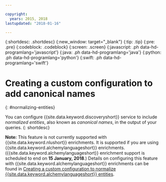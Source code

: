 ```yaml
---

copyright:
  years: 2015, 2018
lastupdated: "2018-01-16"

---
```


{:shortdesc: .shortdesc}
{:new_window: target="_blank"}
{:tip: .tip}
{:pre: .pre}
{:codeblock: .codeblock}
{:screen: .screen}
{:javascript: .ph data-hd-programlang='javascript'}
{:java: .ph data-hd-programlang='java'}
{:python: .ph data-hd-programlang='python'}
{:swift: .ph data-hd-programlang='swift'}

# Creating a custom configuration to add canonical names
{: #normalizing-entities}

You can configure {{site.data.keyword.discoveryshort}} service to include *normalized entities*, also known as *canonical names*, in the output of your queries.
{: shortdesc}

**Note:** This feature is not currently supported with {{site.data.keyword.nlushort}} enrichments. It is supported if you are using {{site.data.keyword.alchemylanguageshort}} enrichments. ({{site.data.keyword.alchemylanguageshort}} enrichment support is scheduled to end on **15 January, 2018**.) Details on configuring this feature with {{site.data.keyword.alchemylanguageshort}} enrichments can be found in [Creating a custom configuration to normalize {{site.data.keyword.alchemylanguageshort}} entities](/docs/services/discovery/discovery-auxiliary.html#normalizing-entities).
